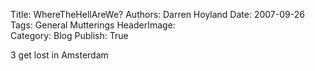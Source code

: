 Title:          WhereTheHellAreWe?
Authors:        Darren Hoyland
Date:           2007-09-26
Tags:           General Mutterings
HeaderImage:    
Category:       Blog
Publish:        True


3 get lost in Amsterdam